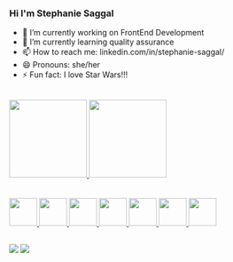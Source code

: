 ### Hi I'm Stephanie Saggal

- 🔭 I’m currently working on FrontEnd Development
- 🌱 I’m currently learning quality assurance
- 📫 How to reach me: linkedin.com/in/stephanie-saggal/
- 😄 Pronouns: she/her
- ⚡ Fun fact: I love Star Wars!!!

</br>

<div>
  <a href="https://github.com/stephaniesaggal">
  <img height="140em" src="https://github-readme-stats.vercel.app/api?username=stephaniesaggal&show_icons=true&theme=dracula&include_all_commits=true&count_private=true"/>
  <img height="140em" src="https://github-readme-stats.vercel.app/api/top-langs/?username=stephaniesaggal&layout=compact&langs_count=7&theme=dracula"/>
</div>
  
  </br>
  </br>
  
<div style="display: inline_block">
  <img src="https://cdn.jsdelivr.net/gh/devicons/devicon/icons/typescript/typescript-original.svg" height="50em"/>
  <img src="https://cdn.jsdelivr.net/gh/devicons/devicon/icons/react/react-original-wordmark.svg" height="50em"/>
  <img src="https://cdn.jsdelivr.net/gh/devicons/devicon/icons/nodejs/nodejs-original-wordmark.svg" height="50em"/> 
  <img src="https://cdn.jsdelivr.net/gh/devicons/devicon/icons/css3/css3-original-wordmark.svg" height="50em"/>
  <img src="https://cdn.jsdelivr.net/gh/devicons/devicon/icons/html5/html5-original-wordmark.svg" height="50em"/>
  <img src="https://cdn.jsdelivr.net/gh/devicons/devicon/icons/jest/jest-plain.svg" height="50em"/>
  <img src="https://cdn.jsdelivr.net/gh/devicons/devicon/icons/jenkins/jenkins-original.svg" height="50em"/>                       
</div>

  
  ##
 
<div> 
 
  <a href = "mailto:stephanie.saggal@gmail.com"><img src="https://img.shields.io/badge/-Gmail-%23333?style=for-the-badge&logo=gmail&logoColor=white" target="_blank"></a>
  <a href="https://www.linkedin.com/in/stephanie-saggal" target="_blank"><img src="https://img.shields.io/badge/-LinkedIn-%230077B5?style=for-the-badge&logo=linkedin&logoColor=white" target="_blank"></a>
  
 </div>
